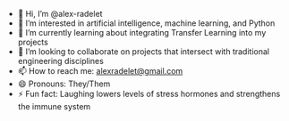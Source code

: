 - 👋 Hi, I’m @alex-radelet
- 👀 I’m interested in artificial intelligence, machine learning, and Python
- 🌱 I’m currently learning about integrating Transfer Learning into my projects
- 💞️ I’m looking to collaborate on projects that intersect with traditional engineering disciplines
- 📫 How to reach me: alexradelet@gmail.com
- 😄 Pronouns: They/Them
- ⚡ Fun fact: Laughing lowers levels of stress hormones and strengthens the immune system

<!---
alex-radelet/alex-radelet is a ✨ special ✨ repository because its `README.md` (this file) appears on your GitHub profile.
You can click the Preview link to take a look at your changes.
--->
